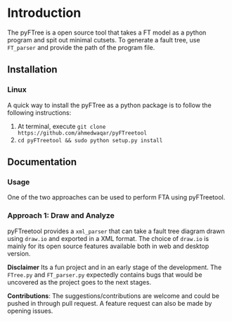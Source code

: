 # Introduction
The pyFTree is a open source tool that takes a FT model as a python program and spit out minimal cutsets.
To generate a fault tree, use ``FT_parser`` and provide the path of the program file.

## Installation

### Linux

A quick way to install the pyFTree as a python package is to follow the following instructions:

1. At terminal, execute `git clone https://github.com/ahmedwaqar/pyFTreetool`
2. `cd pyFTreetool && sudo python setup.py install`

## Documentation

### Usage

One of the two approaches can be used to perform FTA using pyFTreetool.

### Approach 1: Draw and Analyze

pyFTreetool provides a `xml_parser` that can take a fault tree diagram drawn using `draw.io` and exported in a XML format.
The choice of `draw.io` is mainly for its open source features available both in web and desktop version.





**Disclaimer** Its a fun project and in an early stage of the development. The `FTree.py` and `FT_parser.py` expectedly contains bugs that would be uncovered as the project goes to the next stages.

**Contributions**: The suggestions/contributions are welcome and could be pushed in through pull request.
A feature request can also be made by opening issues.
